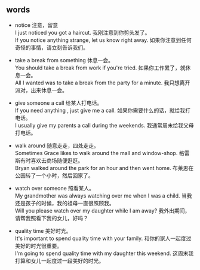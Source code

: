 ## words
* notice 注意，留意   
I just noticed you got a haircut. 我刚注意到你剪头发了。  
If you notice anything strange, let us know right away. 如果你注意到任何奇怪的事情，请立刻告诉我们。  

* take a break from something 休息一会。   
You should take a break from work if you're tried.  如果你工作累了，就休息一会。  
All I wanted was to take a break from the party for a minute. 我只想离开派对，出来休息一会。  

* give someone a call 给某人打电话。    
If you need anything , just give me a call. 如果你需要什么的话，就给我打电话。  
I usually give my parents a call during the weekends. 我通常周末给我父母打电话。  

* walk around 随意走走，四处走走。    
Sometimes Grace likes to walk around the mall and window-shop. 格雷斯有时喜欢去商场随便逛逛。  
Bryan walked around the park for an hour and then went home.  布莱恩在公园转了一个小时，然后回家了。  

* watch over someone 照看某人。   
My grandmother was always watching over me when I was a child. 当我还是孩子的时候，我的祖母一直很照顾我。  
Will you please watch over my daughter while I am away?  我外出期间，请帮我照看下我的女儿，好吗？  

* quality time 美好时光。   
It's important to spend quality time with your family. 和你的家人一起度过美好的时光很重要。  
I'm going to spend quality time with my daughter this weekend.  这周末我打算和女儿一起度过一段美好的时光。  
